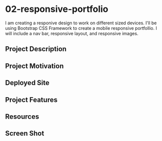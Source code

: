 # 02-responsive-portfolio
I am creating a responive design to work on different sized devices. I'll be using Bootstrap CSS Framework to create a mobile responsive portfollio. I will include a nav bar, responsive layout, and responsive images. 

## Project Description 

## Project Motivation

## Deployed Site

## Project Features

## Resources

## Screen Shot